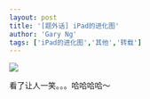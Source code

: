 ```yaml
---
layout: post
title: '[题外话] iPad的进化图'
author: 'Gary Ng'
tags: ['iPad的进化图','其他','转载']
---
```


![](http://3.bp.blogspot.com/-DSX3UpeTyUQ/Tq_kgzWCkFI/AAAAAAAAAc4/v15QkMTruMw/s1600/ipad1.jpg)

  


 看了让人一笑。。。哈哈哈哈～  


  

